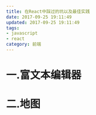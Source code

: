 ```yaml
---
title: 在React中踩过的坑以及最佳实践
date: 2017-09-25 19:11:49
updated: 2017-09-25 19:11:49
tags: 
- javascript
- react
category: 前端
---
```


# 一.富文本编辑器
# 二.地图